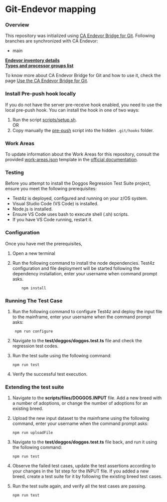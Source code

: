 # **Git-Endevor mapping**

### Overview

This repository was initialized using [CA Endevor Bridge for Git](http://techdocs.broadcom.com/content/broadcom/techdocs/us/en/ca-mainframe-software/devops/ca-endevor-integrations-for-enterprise-devops/1-0/ca-endevor-bridge-for-git.html).
Following branches are synchronized with CA Endevor:

- main

**[Endevor inventory details](./docs/inventory.md)**  
**[Types and processor groups list](./docs/types.md)**

To know more about CA Endevor Bridge for Git and how to use it, check the page [Use the CA Endevor Bridge for Git](https://techdocs.broadcom.com/content/broadcom/techdocs/us/en/ca-mainframe-software/devops/ca-endevor-integrations-for-enterprise-devops/1-0/ca-endevor-bridge-for-git/use-the-ca-enterprise-git-bridge.html).

### Install Pre-push hook locally

If you do not have the server pre-receive hook enabled, you need to use the local pre-push hook. You can install the hook in one of two ways:

1. Run the script [scripts/setup.sh](scripts/setup.sh).
   <br/>OR
2. Copy manually the [pre-push](scripts/resources/pre-push) script into the hidden `.git/hooks` folder.

### Work Areas

To update information about the Work Areas for this repository, consult the provided [work-areas.json](.ebg/work-areas.json)
template in the [official documentation](http://techdocs.broadcom.com/content/broadcom/techdocs/us/en/ca-mainframe-software/devops/ca-endevor-integrations-for-enterprise-devops/1-0/ca-endevor-bridge-for-git/set-up-and-run-the-ca-endevor-bridge-for-git/optional-configure-and-commit-workareas-file.html).

### Testing

Before you attempt to install the Doggos Regression Test Suite project, ensure you meet the following prerequisites:

- Test4z is deployed, configured and running on your z/OS system.
- Visual Studio Code (VS Code) is installed.
- Node.js is installed.
- Ensure VS Code uses bash to execute shell (.sh) scripts.
- If you have VS Code running, restart it.

### Configuration

Once you have met the prerequisites,

1.  Open a new terminal

2.  Run the following command to install the node dependencies. Test4z configuration and file deployment will be started following the
    dependency installation, enter your username when command prompt asks.

            npm install

### Running The Test Case


1. Run the following command to configure Test4z and deploy the input file to the mainframe, enter your username when
    the command prompt asks:
        
        npm run configure

1.  Navigate to the **test/doggos/doggos.test.ts** file and check the regression test codes.
2.  Run the test suite using the following command:

        npm run test

3.  Verify the successful test execution.

### Extending the test suite

1.  Navigate to the **scripts/files/DOGGOS.INPUT** file. Add a new breed with a number of adoptions, or change
    the number of adoptions for an existing breed.
2.  Upload the new input dataset to the mainframe using the following command, enter your username when
    the command prompt asks:

        npm run uploadFile

3.  Navigate to the **test/doggos/doggos.test.ts** file back, and run it using the following command:

        npm run test

4.  Observe the failed test cases, update the test assertions according to your changes in the 1st step for the INPUT file.
    If you added a new breed, create a test suite for it by following the existing breed test cases.
5.  Run the test suite again, and verify all the test cases are passing.

        npm run test
